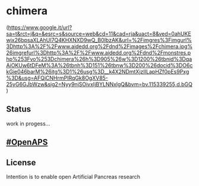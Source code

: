 # chimera
(https://www.google.it/url?sa=t&rct=j&q=&esrc=s&source=web&cd=11&cad=rja&uact=8&ved=0ahUKEwjx26bpsaXLAhUI7Q4KHXNXD9wQ_B0IbzAK&url=%2Fimgres%3Fimgurl%3Dhttp%3A%2F%2Fwww.aidedd.org%2Fdnd%2Fimages%2Fchimera.jpg%26imgrefurl%3Dhttp%3A%2F%2Fwww.aidedd.org%2Fdnd%2Fmonstres.php%253Fvo%253Dchimera%26h%3D905%26w%3D1200%26tbnid%3DqaAiOKUw6tDFeM%3A%26tbnh%3D151%26tbnw%3D200%26docid%3DO6ckGie046barM%26itg%3D1%26usg%3D__k4X2NDmtXjzIILapHZf0pEs9Pxg%3D&usg=AFQjCNHrmPIRqGk8OgXV85-25yG6GJbWzw&sig2=Nyy9njSOivxIjBYLNNxlgQ&bvm=bv.115339255,d.bGQ)

## Status
work in progess...

## [#OpenAPS](https://twitter.com/AAarchitettura/status/705029724268007425)



## License
Intention is to enable open Artificial Pancreas research


